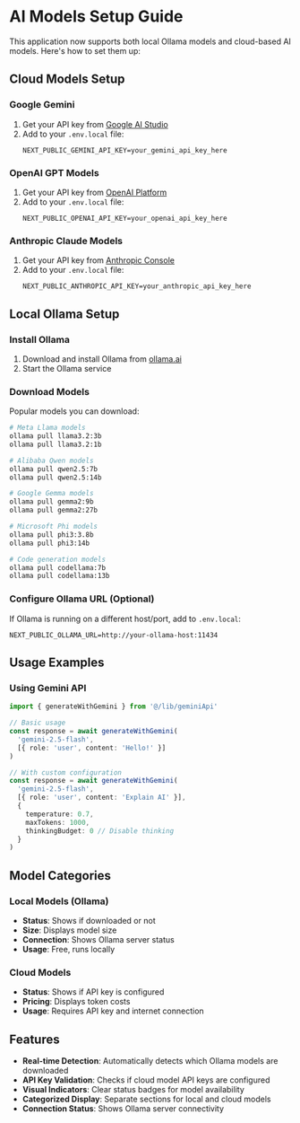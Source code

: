 # AI Models Setup Guide

This application now supports both local Ollama models and cloud-based AI models. Here's how to set them up:

## Cloud Models Setup

### Google Gemini
1. Get your API key from [Google AI Studio](https://makersuite.google.com/app/apikey)
2. Add to your `.env.local` file:
   ```
   NEXT_PUBLIC_GEMINI_API_KEY=your_gemini_api_key_here
   ```

### OpenAI GPT Models
1. Get your API key from [OpenAI Platform](https://platform.openai.com/api-keys)
2. Add to your `.env.local` file:
   ```
   NEXT_PUBLIC_OPENAI_API_KEY=your_openai_api_key_here
   ```

### Anthropic Claude Models
1. Get your API key from [Anthropic Console](https://console.anthropic.com/)
2. Add to your `.env.local` file:
   ```
   NEXT_PUBLIC_ANTHROPIC_API_KEY=your_anthropic_api_key_here
   ```

## Local Ollama Setup

### Install Ollama
1. Download and install Ollama from [ollama.ai](https://ollama.ai)
2. Start the Ollama service

### Download Models
Popular models you can download:
```bash
# Meta Llama models
ollama pull llama3.2:3b
ollama pull llama3.2:1b

# Alibaba Qwen models
ollama pull qwen2.5:7b
ollama pull qwen2.5:14b

# Google Gemma models
ollama pull gemma2:9b
ollama pull gemma2:27b

# Microsoft Phi models
ollama pull phi3:3.8b
ollama pull phi3:14b

# Code generation models
ollama pull codellama:7b
ollama pull codellama:13b
```

### Configure Ollama URL (Optional)
If Ollama is running on a different host/port, add to `.env.local`:
```
NEXT_PUBLIC_OLLAMA_URL=http://your-ollama-host:11434
```

## Usage Examples

### Using Gemini API
```typescript
import { generateWithGemini } from '@/lib/geminiApi'

// Basic usage
const response = await generateWithGemini(
  'gemini-2.5-flash',
  [{ role: 'user', content: 'Hello!' }]
)

// With custom configuration
const response = await generateWithGemini(
  'gemini-2.5-flash',
  [{ role: 'user', content: 'Explain AI' }],
  {
    temperature: 0.7,
    maxTokens: 1000,
    thinkingBudget: 0 // Disable thinking
  }
)
```

## Model Categories

### Local Models (Ollama)
- **Status**: Shows if downloaded or not
- **Size**: Displays model size
- **Connection**: Shows Ollama server status
- **Usage**: Free, runs locally

### Cloud Models
- **Status**: Shows if API key is configured
- **Pricing**: Displays token costs
- **Usage**: Requires API key and internet connection

## Features

- **Real-time Detection**: Automatically detects which Ollama models are downloaded
- **API Key Validation**: Checks if cloud model API keys are configured
- **Visual Indicators**: Clear status badges for model availability
- **Categorized Display**: Separate sections for local and cloud models
- **Connection Status**: Shows Ollama server connectivity
